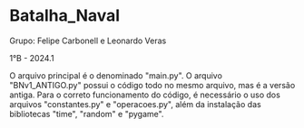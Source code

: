 # Batalha_Naval

Grupo: Felipe Carbonell e Leonardo Veras

1°B - 2024.1

O arquivo principal é o denominado "main.py". O arquivo "BNv1_ANTIGO.py" possui o código todo no mesmo arquivo, mas é a versão antiga. Para o correto funcionamento do código, é necessário o uso dos arquivos "constantes.py" e "operacoes.py", além da instalação das bibliotecas "time", "random" e "pygame".
